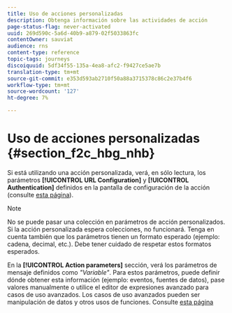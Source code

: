 ```yaml
---
title: Uso de acciones personalizadas
description: Obtenga información sobre las actividades de acción
page-status-flag: never-activated
uuid: 269d590c-5a6d-40b9-a879-02f5033863fc
contentOwner: sauviat
audience: rns
content-type: reference
topic-tags: journeys
discoiquuid: 5df34f55-135a-4ea8-afc2-f9427ce5ae7b
translation-type: tm+mt
source-git-commit: e353d593ab2710f50a88a3715378c86c2e37b4f6
workflow-type: tm+mt
source-wordcount: '127'
ht-degree: 7%

---
```



# Uso de acciones personalizadas {#section_f2c_hbg_nhb}

Si está utilizando una acción personalizada, verá, en sólo lectura, los parámetros **[!UICONTROL URL Configuration]** y **[!UICONTROL Authentication]** definidos en la pantalla de configuración de la acción (consulte [esta página](../action/about-custom-action-configuration.md)).

>[!NOTE]
>
>No se puede pasar una colección en parámetros de acción personalizados. Si la acción personalizada espera colecciones, no funcionará. Tenga en cuenta también que los parámetros tienen un formato esperado (ejemplo: cadena, decimal, etc.). Debe tener cuidado de respetar estos formatos esperados.

En la **[!UICONTROL Action parameters]** sección, verá los parámetros de mensaje definidos como _&quot;Variable&quot;_. Para estos parámetros, puede definir dónde obtener esta información (ejemplo: eventos, fuentes de datos), pase valores manualmente o utilice el editor de expresiones avanzado para casos de uso avanzados. Los casos de uso avanzados pueden ser manipulación de datos y otros usos de funciones. Consulte [esta página](../expression/expressionadvanced.md)
